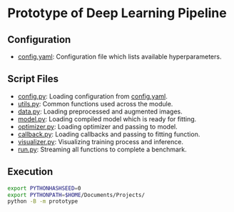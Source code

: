 # Prototype of Deep Learning Pipeline

## Configuration

- [config.yaml](config.yaml): Configuration file which lists available hyperparameters.

## Script Files

- [config.py](config.py): Loading configuration from [config.yaml](config.yaml).
- [utils.py](utils.py): Common functions used across the module.
- [data.py](data.py): Loading preprocessed and augmented images.
- [model.py](model.py): Loading compiled model which is ready for fitting.
- [optimizer.py](optimizer.py): Loading optimizer and passing to model.
- [callback.py](callback.py): Loading callbacks and passing to fitting function.
- [visualizer.py](visualizer.py): Visualizing training process and inference.
- [run.py](run.py): Streaming all functions to complete a benchmark.

## Execution

```bash
export PYTHONHASHSEED=0
export PYTHONPATH=$HOME/Documents/Projects/
python -B -m prototype
```
